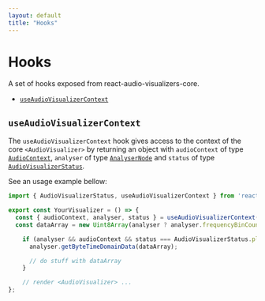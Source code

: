 ```yaml
---
layout: default
title: "Hooks"
---
```


# Hooks

A set of hooks exposed from react-audio-visualizers-core.

- [`useAudioVisualizerContext`](#useaudiovisualizercontext)

## `useAudioVisualizerContext`

The `useAudioVisualizerContext` hook gives access to the context of the core `<AudioVisualizer>` by returning an object with `audioContext` of type [`AudioContext`](https://developer.mozilla.org/en-US/docs/Web/API/AudioContext), `analyser` of type [`AnalyserNode`](https://developer.mozilla.org/en-US/docs/Web/API/AnalyserNode) and `status` of type [`AudioVisualizerStatus`](./Types.html#audiovisualizertatus).

See an usage example bellow:

```jsx
import { AudioVisualizerStatus, useAudioVisualizerContext } from 'react-audio-visualizers-core';

export const YourVisualizer = () => {
  const { audioContext, analyser, status } = useAudioVisualizerContext();
  const dataArray = new Uint8Array(analyser ? analyser.frequencyBinCount : 0);

    if (analyser && audioContext && status === AudioVisualizerStatus.playing) {
      analyser.getByteTimeDomainData(dataArray);

      // do stuff with dataArray
    }

    // render <AudioVisualizer> ...
};
```